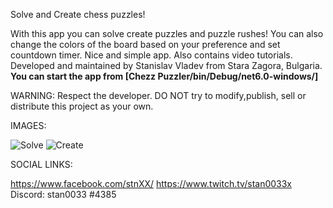 

Solve and Create chess puzzles!

With this app you can solve create puzzles and puzzle rushes! You can also change the colors of the board based on your preference and set countdown timer. Nice and simple app. Also contains video tutorials.
Developed and maintained by Stanislav Vladev from Stara Zagora, Bulgaria.
**You can start the app from [Chezz Puzzler/bin/Debug/net6.0-windows/]**

WARNING: Respect the developer. DO NOT try to modify,publish, sell or distribute this project as your own.

IMAGES:

![Solve](https://i.ibb.co/SR9kSRV/solve.png)
![Create](https://i.ibb.co/x7RmGHF/create.png)
 



SOCIAL LINKS:

https://www.facebook.com/stnXX/
https://www.twitch.tv/stan0033x
Discord: stan0033 #4385

